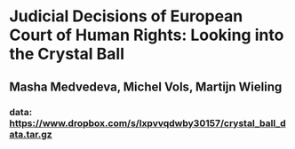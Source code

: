 # Judicial Decisions of European Court of Human Rights: Looking into the Crystal Ball
## Masha Medvedeva, Michel Vols, Martijn Wieling
### data: https://www.dropbox.com/s/lxpvvqdwby30157/crystal_ball_data.tar.gz
